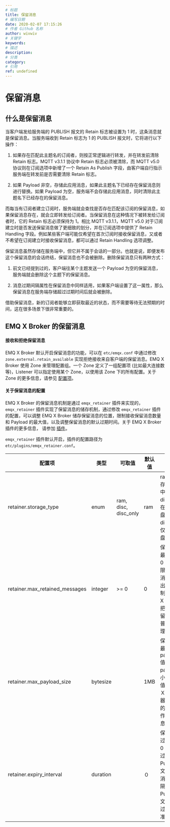 ```yaml
---
# 标题
title: 保留消息
# 编写日期
date: 2020-02-07 17:15:26
# 作者 Github 名称
author: wivwiv
# 关键字
keywords:
# 描述
description:
# 分类
category: 
# 引用
ref: undefined
---
```


# 保留消息

## 什么是保留消息

当客户端发给服务端的 PUBLISH 报文的 Retain 标志被设置为 1 时，这条消息就是保留消息。当服务端收到 Retain 标志为 1 的 PUBLISH 报文时，它将进行以下操作：

1. 如果存在匹配此主题名的订阅者，则按正常逻辑进行转发，并在转发前清除 Retain 标志。MQTT v3.1.1 协议中 Retain 标志必须被清除，而 MQTT v5.0 协议则在订阅选项中新增了一个 Retain As Publish 字段，由客户端自行指示服务端在转发前是否需要清除 Retain 标志。

2. 如果 Payload 非空，存储此应用消息，如果此主题名下已经存在保留消息则进行替换。如果 Payload 为空，服务端不会存储此应用消息，同时清除此主题名下已经存在的保留消息。

而每当有订阅者建立订阅时，服务端就会查找是否存在匹配该订阅的保留消息，如果保留消息存在，就会立即转发给订阅者。当保留消息在这种情况下被转发给订阅者时，它的 Retain 标志必须保持为 1。相比 MQTT v3.1.1，MQTT v5.0 对于订阅建立时是否发送保留消息做了更细致的划分，并在订阅选项中提供了 Retain Handling 字段。例如某些客户端可能仅希望在首次订阅时接收保留消息，又或者不希望在订阅建立时接收保留消息，都可以通过 Retain Handling 选项调整。

保留消息虽然存储在服务端中，但它并不属于会话的一部分。也就是说，即便发布这个保留消息的会话终结，保留消息也不会被删除。删除保留消息只有两种方式：

1. 前文已经提到过的，客户端往某个主题发送一个 Payload 为空的保留消息，服务端就会删除这个主题下的保留消息。

2. 消息过期间隔属性在保留消息中同样适用，如果客户端设置了这一属性，那么保留消息在服务端存储超过过期时间后就会被删除。

借助保留消息，新的订阅者能够立即获取最近的状态，而不需要等待无法预期的时间，这在很多场景下很非常重要的。

## EMQ X Broker 的保留消息

#### 接收和拒绝保留消息

EMQ X Broker 默认开启保留消息的功能，可以在 `etc/emqx.conf` 中通过修改 `zone.external.retain_available` 实现拒绝接收来自客户端的保留消息。EMQ X Broker 使用 Zone 来管理配置组。一个 Zone 定义了一组配置项 (比如最大连接数等)，Listener 可以指定使用某个 Zone，以使用该 Zone 下的所有配置。关于 Zone 的更多信息，请参见 [配置项](configuration/index.md)。

#### 关于保留消息的配置

EMQ X Broker 的保留消息机制是通过 `emqx_retainer` 插件来实现的，`emqx_retainer` 插件实现了保留消息的储存机制，通过修改 `emqx_retainer` 插件的配置，可以调整 EMQ X Broker 储存保留消息的位置，限制接收保留消息数量和 Payload 的最大值，以及调整保留消息的默认过期时间。关于 EMQ X Broker 插件的更多信息， 请参加 [插件](advanced/plugins.md)。

`emqx_retainer` 插件默认开启，插件的配置路径为 `etc/plugins/emqx_retainer.conf`。

| 配置项                         | 类型     | 可取值                   | 默认值 | 说明                                                         |
| ------------------------------ | -------- | ------------------------ | ------ | ------------------------------------------------------------ |
| retainer.storage_type          | enum     | ram,<br /> disc,<br />disc_only | ram |ram：仅储存在内存中；<br />disc：储存在内存和硬盘中；<br />disc_only：仅储存在硬盘中。|
| retainer.max_retained_messages | integer  | \>= 0                    | 0      | 保留消息的最大数量，0 表示没有限制。保留消息数量超出最大值限制后 EMQ X Broker 会把收到的保留消息作为普通消息处理。 |
| retainer.max_payload_size      | bytesize |                          | 1MB    | 保留消息的最大 payload 值。payload 大小超出最大值后 EMQ Ｘ 消息服务器会把收到的保留消息作为普通消息处理。 |
| retainer.expiry_interval       | duration |                          | ０     | 保留消息的过期时间，0 表示永不过期。如果 Publish 报文中设置了消息过期间隔，那么以 Publish 报文中的消息过期间隔为准。 |
